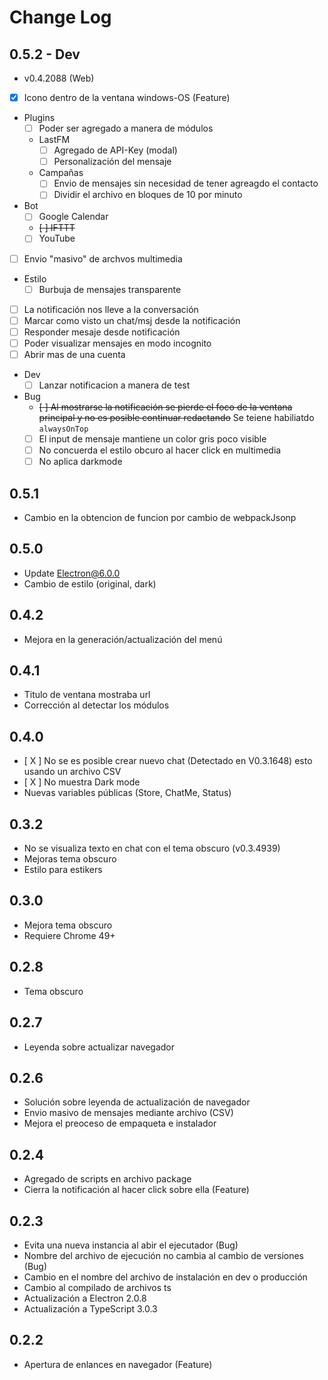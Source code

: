 # Change Log

## 0.5.2 - Dev

* v0.4.2088‬ (Web)
* [X] Icono dentro de la ventana windows-OS (Feature)
* Plugins
  * [ ] Poder ser agregado a manera de módulos
  * LastFM
    * [ ] Agregado de API-Key (modal)
    * [ ] Personalización del mensaje
  * Campañas
    * [ ] Envio de mensajes sin necesidad de tener agreagdo el contacto
    * [ ] Dividir el archivo en bloques de 10 por minuto
* Bot
  * [ ] Google Calendar
  * ~~[ ] IFTTT~~
  * [ ] YouTube
* [ ] Envio "masivo" de archvos multimedia
* Estilo
  * [ ] Burbuja de mensajes transparente
* [ ] La notificación nos lleve a la conversación
* [ ] Marcar como visto un chat/msj desde la notificación
* [ ] Responder mesaje desde notificación
* [ ] Poder visualizar mensajes en modo incognito
* [ ] Abrir mas de una cuenta
* Dev
  * [ ] Lanzar notificacion a manera de test
* Bug
  * ~~[ ] Al mostrarse la notificación se pierde el foco de la ventana principal y no es posible continuar redactando~~ Se teiene habiliatdo ``alwaysOnTop``
  * [ ] El input de mensaje mantiene un color gris poco visible
  * [ ] No concuerda el estilo obcuro al hacer click en multimedia
  * [ ] No aplica darkmode

## 0.5.1
  * Cambio en la obtencion de funcion por cambio de webpackJsonp

## 0.5.0
  * Update Electron@6.0.0
  * Cambio de estilo (original, dark)

## 0.4.2
  * Mejora en la generación/actualización del menú

## 0.4.1
  * Titulo de ventana mostraba url
  * Corrección al detectar los módulos

## 0.4.0
  * [ X ] No se es posible crear nuevo chat (Detectado en V0.3.1648) esto usando un archivo CSV
  * [ X ] No muestra Dark mode
  * Nuevas variables públicas (Store, ChatMe, Status)

## 0.3.2
  * No se visualiza texto en chat con el tema obscuro (v0.3.4939)
  * Mejoras tema obscuro
  * Estilo para estikers

## 0.3.0
* Mejora tema obscuro
* Requiere Chrome 49+

## 0.2.8
* Tema obscuro

## 0.2.7
* Leyenda sobre actualizar navegador

## 0.2.6
* Solución sobre leyenda de actualización de navegador
* Envio masivo de mensajes mediante archivo (CSV)
* Mejora el preoceso de empaqueta e instalador

## 0.2.4

* Agregado de scripts en archivo package
* Cierra la notificación al hacer click sobre ella (Feature)

## 0.2.3

* Evita una nueva instancia al abir el ejecutador (Bug)
* Nombre del archivo de ejecución no cambia al cambio de versiones (Bug)
* Cambio en el nombre del archivo de instalación en dev o producción
* Cambio al compilado de archivos ts
* Actualización a Electron 2.0.8
* Actualización a TypeScript 3.0.3

## 0.2.2

* Apertura de enlances en navegador (Feature)
